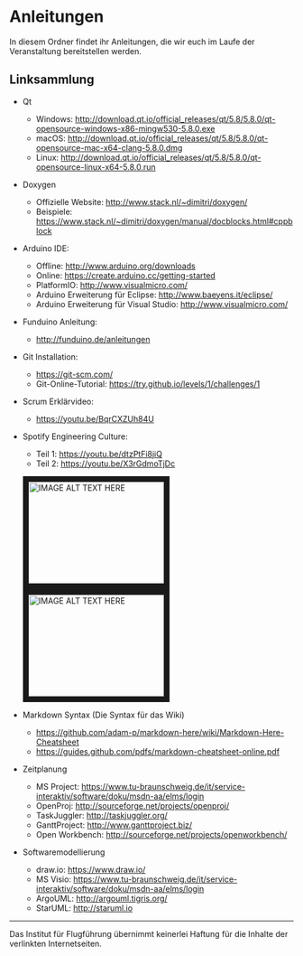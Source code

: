 # Anleitungen
In diesem Ordner findet ihr Anleitungen, die wir euch im Laufe der Veranstaltung bereitstellen werden.

## Linksammlung
	
* Qt
	* Windows: http://download.qt.io/official_releases/qt/5.8/5.8.0/qt-opensource-windows-x86-mingw530-5.8.0.exe
	* macOS: http://download.qt.io/official_releases/qt/5.8/5.8.0/qt-opensource-mac-x64-clang-5.8.0.dmg
	* Linux: http://download.qt.io/official_releases/qt/5.8/5.8.0/qt-opensource-linux-x64-5.8.0.run
	
* Doxygen 
	* Offizielle Website: http://www.stack.nl/~dimitri/doxygen/
	* Beispiele: https://www.stack.nl/~dimitri/doxygen/manual/docblocks.html#cppblock

* Arduino IDE:
	* Offline: http://www.arduino.org/downloads
	* Online: https://create.arduino.cc/getting-started
	* PlatformIO: http://www.visualmicro.com/
	* Arduino Erweiterung für Eclipse: http://www.baeyens.it/eclipse/	
	* Arduino Erweiterung für Visual Studio: http://www.visualmicro.com/
	
* Funduino Anleitung:
	* http://funduino.de/anleitungen
	
* Git Installation:
	* https://git-scm.com/
	* Git-Online-Tutorial: https://try.github.io/levels/1/challenges/1

* Scrum Erklärvideo:
	* https://youtu.be/BqrCXZUh84U
* Spotify Engineering Culture:
	* Teil 1: https://youtu.be/dtzPtFi8jiQ
	* Teil 2: https://youtu.be/X3rGdmoTjDc
	
	<a href="http://www.youtube.com/watch?feature=player_embedded&v=dtzPtFi8jiQ
" target="_blank"><img src="http://img.youtube.com/vi/dtzPtFi8jiQ/0.jpg" 
alt="IMAGE ALT TEXT HERE" width="240" height="180" border="10" /></a> <a href="http://www.youtube.com/watch?feature=player_embedded&v=X3rGdmoTjDc
" target="_blank"><img src="http://img.youtube.com/vi/X3rGdmoTjDc/0.jpg" 
alt="IMAGE ALT TEXT HERE" width="240" height="180" border="10" /></a>
* Markdown Syntax (Die Syntax für das Wiki)
	* https://github.com/adam-p/markdown-here/wiki/Markdown-Here-Cheatsheet
	* https://guides.github.com/pdfs/markdown-cheatsheet-online.pdf
* Zeitplanung
	* MS Project: https://www.tu-braunschweig.de/it/service-interaktiv/software/doku/msdn-aa/elms/login
	* OpenProj: http://sourceforge.net/projects/openproj/
	* TaskJuggler: http://taskjuggler.org/
	* GanttProject: http://www.ganttproject.biz/
	* Open Workbench: http://sourceforge.net/projects/openworkbench/
* Softwaremodellierung
	* draw.io: https://www.draw.io/
	* MS Visio: https://www.tu-braunschweig.de/it/service-interaktiv/software/doku/msdn-aa/elms/login
	* ArgoUML: http://argouml.tigris.org/
	* StarUML: http://staruml.io
	
	
---
Das Institut für Flugführung übernimmt keinerlei Haftung für die Inhalte der verlinkten Internetseiten.
